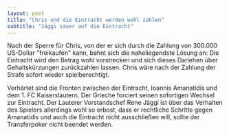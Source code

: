 ```yaml
---
layout: post
title: "Chris und die Eintracht werden wohl zahlen"
subtitle: "Jäggi sauer auf die Eintracht"
---
```


Nach der Sperre für Chris, von der er sich durch die Zahlung von 300.000 US-Dollar "freikaufen" kann, bahnt sich die naheliegendste Lösung an: Die Eintracht wird den Betrag wohl vorstrecken und sich dieses Darlehen über Gehaltskürzungen zurückzahlen lassen. Chris wäre nach der Zahlung der Strafe sofort wieder spielberechtigt.

Verhärtet sind die Fronten zwischen der Eintracht, Ioannis Amanatidis und dem 1. FC Kaiserslautern. Der Grieche forciert seinen sofortigen Wechsel zur Eintracht. Der Lauterer Vorstandschef Rene Jäggi ist über das Verhalten des Spielers allerdings wohl so erbost, dass er rechtliche Schritte gegen Amanatidis und auch die Eintracht nicht ausschließen will, sollte der Transferpoker nicht beendet werden.
